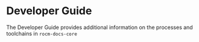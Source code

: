 # Developer Guide

The Developer Guide provides additional information on the processes and toolchains in `rocm-docs-core`
